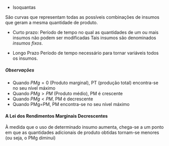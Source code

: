 * Isoquantas

São curvas que representam todas as possíveis combinações de insumos que geram a mesma quantidade de produto.

* Curto prazo:
Período de tempo no qual as quantidades de um ou mais insumos não podem ser modificadas
Tais insumos são denominados _insumos fixos_.

- Longo Prazo
Período de tempo necessário para tornar variáveis todos os insumos.

##### Observações

- Quando $PMg=0$ (Produto marginal), PT (produção total) encontra-se no seu nível máximo
- Quando $PMg>PM$ (Produto médio), PM é crescente
- Quando $PMg<PM$, PM é decrescente
- Quando PMg=PM, PM encontra-se no seu nível máximo

#### A Lei dos Rendimentos Marginais Decrescentes

À medida que o uso de determinado insumo aumenta, chega-se a um ponto em que as quantidades adicionais de produto obtidas tornam-se menores (ou seja, o PMg diminui)